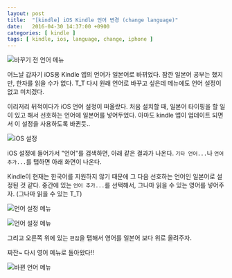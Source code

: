 ```yaml
---
layout: post
title:  "[kindle] iOS Kindle 언어 변경 (change language)"
date:   2016-04-30 14:37:00 +0900
categories: [ kindle ]
tags: [ kindle, ios, language, change, iphone ]
---
```


![바꾸기 전 언어 메뉴](/assets/img/2016-04-30-kindle-change-ios-language1.png)

어느날 갑자기 iOS용 Kindle 앱의 언어가 일본어로 바뀌었다. 잠깐 일본어 공부는 했지만, 한자를 읽을 수가 없다. T_T 다시 원래 언어로 바꾸고 싶은데 메뉴에도 언어 설정이 없고 미치겠다.

이리저리 뒤적이다가 iOS 언어 설정이 떠올랐다. 처음 설치할 때, 일본어 타이핑을 할 일이 있고 해서 선호하는 언어에 일본어를 넣어두었다. 아마도 kindle 앱이 업데이트 되면서 이 설정을 사용하도록 바뀐듯..

![iOS 설정](/assets/img/2016-04-30-kindle-change-ios-language2.png)

iOS 설정에 들어가서 "언어"를 검색하면, 아래 같은 결과가 나온다. `기타 언어...`나 `언어 추가...`를 탭하면 아래 화면이 나온다.

Kindle이 현재는 한국어를 지원하지 않기 때문에 그 다음 선호하는 언어인 일본어로 설정된 것 같다. 중간에 있는 `언어 추가...`를 선택해서, 그나마 읽을 수 있는 영어를 넣어주자. (그나마 읽을 수 있는 T_T)

![언어 설정 메뉴](/assets/img/2016-04-30-kindle-change-ios-language3.png)

![언어 설정 메뉴](/assets/img/2016-04-30-kindle-change-ios-language4.png)

그리고 오른쪽 위에 있는 `편집`을 탭해서 영어를 일본어 보다 위로 올려주자.

짜잔~ 다시 영어 메뉴로 돌아왔다!!

![바뀐 언어 메뉴](/assets/img/2016-04-30-kindle-change-ios-language5.png)
